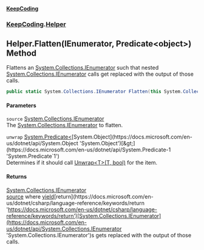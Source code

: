 #### [KeepCoding](index.md 'index')
### [KeepCoding](KeepCoding.md 'KeepCoding').[Helper](KeepCoding_Helper.md 'KeepCoding.Helper')
## Helper.Flatten(IEnumerator, Predicate&lt;object&gt;) Method
Flattens an [System.Collections.IEnumerator](https://docs.microsoft.com/en-us/dotnet/api/System.Collections.IEnumerator 'System.Collections.IEnumerator') such that nested [System.Collections.IEnumerator](https://docs.microsoft.com/en-us/dotnet/api/System.Collections.IEnumerator 'System.Collections.IEnumerator') calls get replaced with the output of those calls.  
```csharp
public static System.Collections.IEnumerator Flatten(this System.Collections.IEnumerator source, System.Predicate<object> unwrap=null);
```
#### Parameters
<a name='KeepCoding_Helper_Flatten(System_Collections_IEnumerator_System_Predicate_object_)_source'></a>
`source` [System.Collections.IEnumerator](https://docs.microsoft.com/en-us/dotnet/api/System.Collections.IEnumerator 'System.Collections.IEnumerator')  
The [System.Collections.IEnumerator](https://docs.microsoft.com/en-us/dotnet/api/System.Collections.IEnumerator 'System.Collections.IEnumerator') to flatten.
  
<a name='KeepCoding_Helper_Flatten(System_Collections_IEnumerator_System_Predicate_object_)_unwrap'></a>
`unwrap` [System.Predicate&lt;](https://docs.microsoft.com/en-us/dotnet/api/System.Predicate-1 'System.Predicate`1')[System.Object](https://docs.microsoft.com/en-us/dotnet/api/System.Object 'System.Object')[&gt;](https://docs.microsoft.com/en-us/dotnet/api/System.Predicate-1 'System.Predicate`1')  
Determines if it should call [Unwrap&lt;T&gt;(T, bool)](KeepCoding_Helper_Unwrap_T_(T_bool).md 'KeepCoding.Helper.Unwrap&lt;T&gt;(T, bool)') for the item.
  
#### Returns
[System.Collections.IEnumerator](https://docs.microsoft.com/en-us/dotnet/api/System.Collections.IEnumerator 'System.Collections.IEnumerator')  
[source](KeepCoding_Helper_Flatten(System_Collections_IEnumerator_System_Predicate_object_).md#KeepCoding_Helper_Flatten(System_Collections_IEnumerator_System_Predicate_object_)_source 'KeepCoding.Helper.Flatten(System.Collections.IEnumerator, System.Predicate&lt;object&gt;).source') where [yield](https://docs.microsoft.com/en-us/dotnet/csharp/language-reference/keywords/yield 'https://docs.microsoft.com/en-us/dotnet/csharp/language-reference/keywords/yield')[return](https://docs.microsoft.com/en-us/dotnet/csharp/language-reference/keywords/return 'https://docs.microsoft.com/en-us/dotnet/csharp/language-reference/keywords/return')[System.Collections.IEnumerator](https://docs.microsoft.com/en-us/dotnet/api/System.Collections.IEnumerator 'System.Collections.IEnumerator')s gets replaced with the output of those calls.
